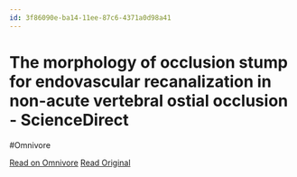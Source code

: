 ```yaml
---
id: 3f86090e-ba14-11ee-87c6-4371a0d98a41
---
```


# The morphology of occlusion stump for endovascular recanalization in non-acute vertebral ostial occlusion - ScienceDirect
#Omnivore

[Read on Omnivore](https://omnivore.app/me/the-morphology-of-occlusion-stump-for-endovascular-recanalizatio-18d375a0239)
[Read Original](https://www.sciencedirect.com/science/article/abs/pii/S0967586823003843?dgcid=rss_sd_all)

